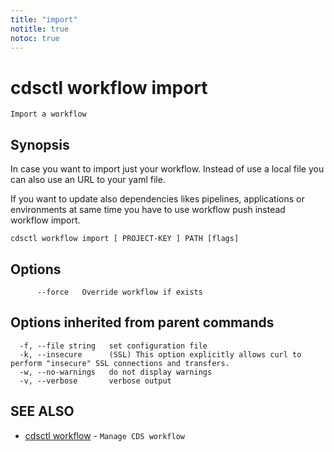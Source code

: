 ```yaml
---
title: "import"
notitle: true
notoc: true
---
```

# cdsctl workflow import

`Import a workflow`

## Synopsis


In case you want to import just your workflow. Instead of use a local file you can also use an URL to your yaml file.

If you want to update also dependencies likes pipelines, applications or environments at same time you have to use workflow push instead workflow import.

	

```
cdsctl workflow import [ PROJECT-KEY ] PATH [flags]
```

## Options

```
      --force   Override workflow if exists
```

## Options inherited from parent commands

```
  -f, --file string   set configuration file
  -k, --insecure      (SSL) This option explicitly allows curl to perform "insecure" SSL connections and transfers.
  -w, --no-warnings   do not display warnings
  -v, --verbose       verbose output
```

## SEE ALSO

* [cdsctl workflow](/docs/components/cdsctl/workflow/)	 - `Manage CDS workflow`

